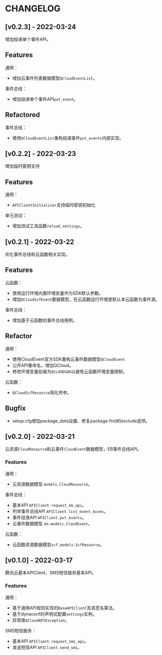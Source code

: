 # CHANGELOG

## [v0.2.3] - 2022-03-24

增加投递单个事件API。

## Features

通用：
- 增加云事件列表数据模型`QCloudEventList`。

事件总线：
- 增加投递单个事件API`put_event`。

## Refactored

事件总线：
- 使用`QCloudEventList`重构投递事件`put_events`内部实现。

## [v0.2.2] - 2022-03-23

增加临时密钥支持

## Features

通用：
- `APIClientInitializer`支持临时密钥初始化

单元测试：
- 增加测试工具函数`reload_settings`。

## [v0.2.1] - 2022-03-22 

优化事件总线和云函数相关实现。

## Features

云函数：
- 使用运行环境内置环境变量作为SDK默认参数。
- 增加`QCloudScfEvent`数据模型，在云函数运行环境里默认本云函数为事件源。

事件总线：
- 增加基于云函数的事件总线用例。

## Refactor

通用：
- 使用CloudEvent官方SDK重构云事件数据模型`QCloudEvent`
- 公开API重命名，增加QCloud。
- 修改环境变量前缀为`QCLOUDSDK`以避免云函数环境变量限制。

云函数：
- `QCloudScfResource`简化传参。

## Bugfix

- setup.cfg增加package_data设置、修复package.find的exclude选项。

## [v0.2.0] - 2022-03-21

云资源`CloudResource`和云事件`CloudEvent`数据模型，EB事件总线API。

### Features

通用：
  - 云资源数据模型 `models.CloudResource`。

事件总线：
  - 基本API `APIClient.request_eb_api`。
  - 列举事件总线API `APIClient.list_event_buses`。
  - 事件投递API `APIClient.put_events`。
  - 云事件数据模型 `eb.models.CloudEvent`。

云函数：
  - 云函数资源数据模型`scf.models.ScfResource`。


## [v0.1.0] - 2022-03-17 

腾讯云基本APIClient，SMS短信服务基本API。

### Features

通用：
  - 基于通用API规则实现的`BaseAPIClient`及其签名算法。
  - 基于dynaconf的声明式配置`settings`实例。
  - 异常类`QCloudAPIException`。

SMS短信服务：
  - 基本API `APIClient.request_sms_api`。
  - 发送短信API `APIClient.send_sms`。
